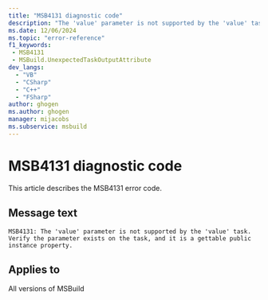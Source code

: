 ```yaml
---
title: "MSB4131 diagnostic code"
description: "The 'value' parameter is not supported by the 'value' task. Verify the parameter exists on the task, and it is a gettable public instance property."
ms.date: 12/06/2024
ms.topic: "error-reference"
f1_keywords:
 - MSB4131
 - MSBuild.UnexpectedTaskOutputAttribute
dev_langs:
  - "VB"
  - "CSharp"
  - "C++"
  - "FSharp"
author: ghogen
ms.author: ghogen
manager: mijacobs
ms.subservice: msbuild
---
```


# MSB4131 diagnostic code

<!-- :::ErrorDefinitionDescription::: -->
<!-- :::editable-content name="introDescription"::: -->
This article describes the MSB4131 error code.
<!-- :::editable-content-end::: -->

## Message text

`MSB4131: The 'value' parameter is not supported by the 'value' task. Verify the parameter exists on the task, and it is a gettable public instance property.`

<!-- :::editable-content name="postOutputDescription"::: -->
<!--
{StrBegin="MSB4131: "}
-->
<!-- :::editable-content-end::: -->
<!-- :::ErrorDefinitionDescription-end::: -->

## Applies to

All versions of MSBuild
